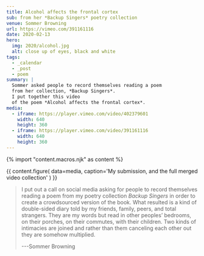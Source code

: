 ```yaml
---
title: Alcohol affects the frontal cortex
sub: from her *Backup Singers* poetry collection
venue: Sommer Browning
url: https://vimeo.com/391161116
date: 2020-02-13
hero:
  img: 2020/alcohol.jpg
  alt: close up of eyes, black and white
tags:
  - _calendar
  - _post
  - poem
summary: |
  Sommer asked people to record themselves reading a poem
  from her collection, *Backup Singers*.
  I put together this video
  of the poem *Alcohol affects the frontal cortex*.
media:
  - iframe: https://player.vimeo.com/video/402379601
    width: 640
    height: 360
  - iframe: https://player.vimeo.com/video/391161116
    width: 640
    height: 360
---
```

{% import "content.macros.njk" as content %}

{{ content.figure(
  data=media,
  caption='My submission, and the full merged video collection'
) }}

> I put out a call on social media
> asking for people to record themselves
> reading a poem from my poetry collection *Backup Singers*
> in order to create a crowdsourced version of the book.
> What resulted is a kind of double-sided diary
> told by my friends, family, peers, and total strangers.
> They are my words but read in other peoples’ bedrooms,
> on their porches, on their commutes, with their children.
> Two kinds of intimacies are joined
> and rather than them canceling each other out
> they are somehow multiplied.
>
> ---Sommer Browning
